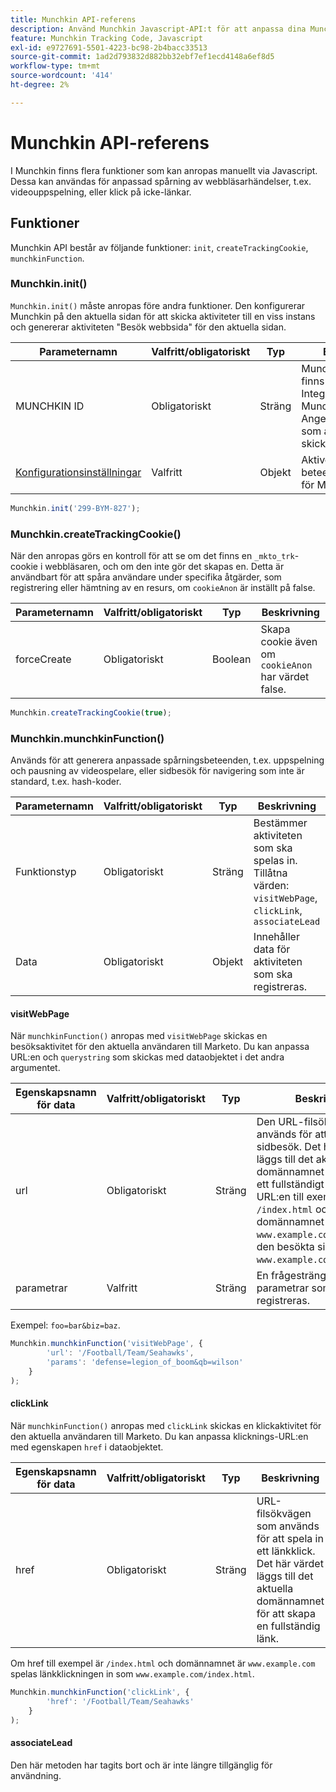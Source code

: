 ```yaml
---
title: Munchkin API-referens
description: Använd Munchkin Javascript-API:t för att anpassa dina Munchkin-data.
feature: Munchkin Tracking Code, Javascript
exl-id: e9727691-5501-4223-bc98-2b4bacc33513
source-git-commit: 1ad2d793832d882bb32ebf7ef1ecd4148a6ef8d5
workflow-type: tm+mt
source-wordcount: '414'
ht-degree: 2%

---
```


# Munchkin API-referens

I Munchkin finns flera funktioner som kan anropas manuellt via Javascript. Dessa kan användas för anpassad spårning av webbläsarhändelser, t.ex. videouppspelning, eller klick på icke-länkar.

## Funktioner

Munchkin API består av följande funktioner: `init`, `createTrackingCookie`, `munchkinFunction`.

<a name="munchkin_init"></a>

### Munchkin.init()

`Munchkin.init()` måste anropas före andra funktioner. Den konfigurerar Munchkin på den aktuella sidan för att skicka aktiviteter till en viss instans och genererar aktiviteten &quot;Besök webbsida&quot; för den aktuella sidan.

| Parameternamn | Valfritt/obligatoriskt | Typ | Beskrivning |
| --- | --- | --- | --- |
| MUNCHKIN ID | Obligatoriskt | Sträng | Munchkin konto-ID finns under Admin > Integration > Munchkin-menyn. Anger målinstansen som aktiviteter ska skickas till. |
| [Konfigurationsinställningar](configuration.md) | Valfritt | Objekt | Aktiverar alternativa beteendeinställningar för Munchkin. |

```javascript
Munchkin.init('299-BYM-827');
```

### Munchkin.createTrackingCookie()

När den anropas görs en kontroll för att se om det finns en `_mkto_trk`-cookie i webbläsaren, och om den inte gör det skapas en. Detta är användbart för att spåra användare under specifika åtgärder, som registrering eller hämtning av en resurs, om `cookieAnon` är inställt på false.

| Parameternamn | Valfritt/obligatoriskt | Typ | Beskrivning |
| --- | --- | --- | --- |
| forceCreate | Obligatoriskt | Boolean | Skapa cookie även om `cookieAnon` har värdet false. |


```javascript
Munchkin.createTrackingCookie(true);
```

### Munchkin.munchkinFunction()

Används för att generera anpassade spårningsbeteenden, t.ex. uppspelning och pausning av videospelare, eller sidbesök för navigering som inte är standard, t.ex. hash-koder.

| Parameternamn | Valfritt/obligatoriskt | Typ | Beskrivning |
| --- | --- | --- | --- |
| Funktionstyp | Obligatoriskt | Sträng | Bestämmer aktiviteten som ska spelas in. Tillåtna värden: `visitWebPage`, `clickLink`, `associateLead` |
| Data | Obligatoriskt | Objekt | Innehåller data för aktiviteten som ska registreras. |

#### visitWebPage

När `munchkinFunction()` anropas med `visitWebPage` skickas en besöksaktivitet för den aktuella användaren till Marketo. Du kan anpassa URL:en och `querystring` som skickas med dataobjektet i det andra argumentet.

| Egenskapsnamn för data | Valfritt/obligatoriskt | Typ | Beskrivning |
| --- | --- | --- | --- |
| url | Obligatoriskt | Sträng | Den URL-filsökväg som används för att registrera ett sidbesök.  Det här värdet läggs till det aktuella domännamnet för att skapa ett fullständigt sidnamn. Om URL:en till exempel är `/index.html` och domännamnet är `www.example.com` registreras den besökta sidan som `www.example.com/index.html`. |
| parametrar | Valfritt | Sträng | En frågesträng med de parametrar som ska registreras. |

Exempel: `foo=bar&biz=baz`.

```javascript
Munchkin.munchkinFunction('visitWebPage', {
        'url': '/Football/Team/Seahawks',
        'params': 'defense=legion_of_boom&qb=wilson'
    }
);
```

#### clickLink

När `munchkinFunction()` anropas med `clickLink` skickas en klickaktivitet för den aktuella användaren till Marketo. Du kan anpassa klicknings-URL:en med egenskapen `href` i dataobjektet.

| Egenskapsnamn för data | Valfritt/obligatoriskt | Typ | Beskrivning |
| --- | --- | --- | --- |
| href | Obligatoriskt | Sträng | URL-filsökvägen som används för att spela in ett länkklick. Det här värdet läggs till det aktuella domännamnet för att skapa en fullständig länk. |

Om href till exempel är `/index.html` och domännamnet är `www.example.com` spelas länkklickningen in som `www.example.com/index.html`.

```javascript
Munchkin.munchkinFunction('clickLink', {
        'href': '/Football/Team/Seahawks'
    }
);
```

#### associateLead

Den här metoden har tagits bort och är inte längre tillgänglig för användning.
